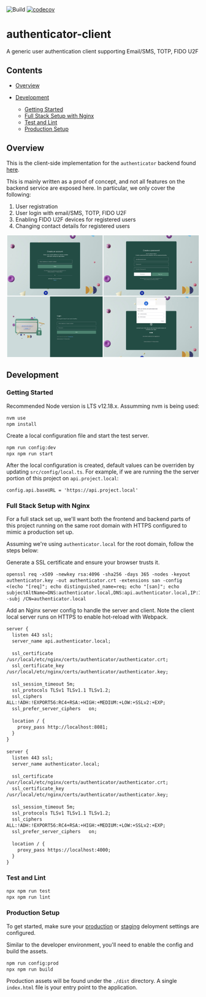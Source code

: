 ![Build](https://github.com/fmitra/authenticator-client/workflows/Build/badge.svg) [![codecov](https://codecov.io/gh/fmitra/authenticator-client/branch/master/graph/badge.svg?token=8PYD45QC0B&service=github)](https://codecov.io/gh/fmitra/authenticator-client)

# authenticator-client

A generic user authentication client supporting Email/SMS, TOTP, FIDO U2F

## Contents

* [Overview](#overview)

* [Development](#development)

  * [Getting Started](#getting-started)
  * [Full Stack Setup with Nginx](#dev-fullstack)
  * [Test and Lint](#test-and-lint)
  * [Production Setup](#production)

## <a name="overview">Overview</a>

This is the client-side implementation for the `authenticator` backend found [here](https://github.com/fmitra/authenticator).

This is mainly written as a proof of concept, and not all features on the backend service
are exposed here. In particular, we only cover the following:

1. User registration
2. User login with email/SMS, TOTP, FIDO U2F
3. Enabling FIDO U2F devices for registered users
4. Changing contact details for registered users

![ui](./docs/img/screens.jpg)

## <a name="development">Development</a>

### <a name="getting-started">Getting Started</a>

Recommended Node version is LTS v12.18.x.  Assumming nvm is being used:

```
nvm use
npm install
```

Create a local configuration file and start the test server.

```
npm run config:dev
npx npm run start
```

After the local configuration is created, default values can be overriden by updating
`src/config/local.ts`. For example, if we are running the the server portion of
this project on `api.project.local`:

```
config.api.baseURL = 'https://api.project.local'
```

### <a name="dev-fullstack">Full Stack Setup with Nginx</a>

For a full stack set up, we'll want both the frontend and backend parts of this
project running on the same root domain with HTTPS configured to mimic a production
set up.

Assuming we're using `authenticator.local` for the root domain, follow the steps
below:

Generate a SSL certificate and ensure your browser trusts it.

```
openssl req -x509 -newkey rsa:4096 -sha256 -days 365 -nodes -keyout authenticator.key -out authenticator.crt -extensions san -config <(echo "[req]"; echo distinguished_name=req; echo "[san]"; echo subjectAltName=DNS:authenticator.local,DNS:api.authenticator.local,IP:127.0.0.1) -subj /CN=authenticator.local
```

Add an Nginx server config to handle the server and client. Note the client local server
runs on HTTPS to enable hot-reload with Webpack.

```
server {
  listen 443 ssl;
  server_name api.authenticator.local;

  ssl_certificate /usr/local/etc/nginx/certs/authenticator/authenticator.crt;
  ssl_certificate_key /usr/local/etc/nginx/certs/authenticator/authenticator.key;

  ssl_session_timeout 5m;
  ssl_protocols TLSv1 TLSv1.1 TLSv1.2;
  ssl_ciphers  ALL:!ADH:!EXPORT56:RC4+RSA:+HIGH:+MEDIUM:+LOW:+SSLv2:+EXP;
  ssl_prefer_server_ciphers   on;

  location / {
    proxy_pass http://localhost:8081;
  }
}

server {
  listen 443 ssl;
  server_name authenticator.local;

  ssl_certificate /usr/local/etc/nginx/certs/authenticator/authenticator.crt;
  ssl_certificate_key /usr/local/etc/nginx/certs/authenticator/authenticator.key;

  ssl_session_timeout 5m;
  ssl_protocols TLSv1 TLSv1.1 TLSv1.2;
  ssl_ciphers  ALL:!ADH:!EXPORT56:RC4+RSA:+HIGH:+MEDIUM:+LOW:+SSLv2:+EXP;
  ssl_prefer_server_ciphers   on;

  location / {
    proxy_pass https://localhost:4000;
  }
}
```

### <a name="test-and-lint">Test and Lint</a>

```
npx npm run test
npx npm run lint
```

### <a name="production">Production Setup</a>

To get started, make sure your [production](./src/config/production.ts) or [staging](./src/config/staging.ts) deloyment settings are configured.

Similar to the developer environment, you'll need to enable the config and build the assets.

```
npm run config:prod
npx npm run build
```

Production assets will be found under the `./dist` directory. A single `index.html` file
is your entry point to the application.
